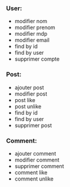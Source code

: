 ### User:
- modifier nom
- modifier prenom
- modifier mdp
- modifier email
- find by id
- find by user
- supprimer compte

### Post:
- ajouter post
- modifier post
- post like
- post unlike 
- find by id
- find by user
- supprimer post

### Comment:
- ajouter comment
- modifier comment
- supprimer comment
- comment like
- comment unlike